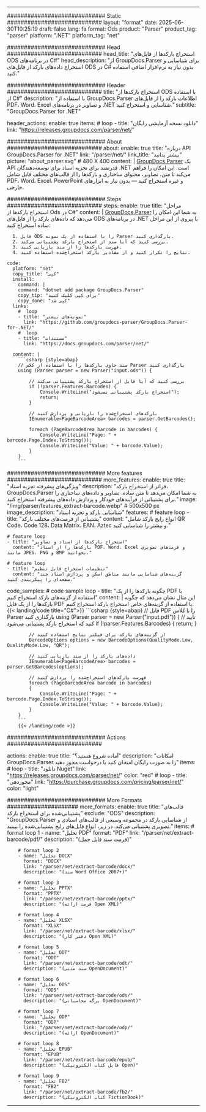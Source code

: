


---
############################# Static ############################
layout: "format"
date:  2025-06-30T10:25:19
draft: false
lang: fa
format: Ods
product: "Parser"
product_tag: "parser"
platform: ".NET"
platform_tag: "net"

############################# Head ############################
head_title: "استخراج بارکدها از فایل‌های ODS در برنامه‌های C#"
head_description: "از GroupDocs.Parser برای شناسایی و استخراج داده‌های بارکد از فایل‌های ODS در C# بدون نیاز به نرم‌افزار اضافی استفاده کنید."

############################# Header ############################
title: "استخراج بارکدها از ODS با استفاده از C#" 
description: "با استفاده از GroupDocs.Parser اطلاعات بارکد را از فایل‌های PDF، Word، Excel و تصاویر در برنامه‌های .NET شناسایی و استخراج کنید."
subtitle: "GroupDocs.Parser for .NET" 

header_actions:
  enable: true
  items:
    #  loop
    - title: "دانلود نسخه آزمایشی رایگان"
      link: "https://releases.groupdocs.com/parser/net/"
      
############################# About ############################
about:
    enable: true
    title: "درباره API GroupDocs.Parser for .NET"
    link: "/parser/net/"
    link_title: "بیشتر بدانید"
    picture: "about_parser.svg" # 480 X 400
    content: |
       [GroupDocs.Parser](/parser/net/) یک API قدرتمند برای تجزیه اسناد برای توسعه‌دهندگان .NET است. این امکان را فراهم می‌کند تا متن، تصاویر، محتوای ساختاری و بارکدها را از قالب‌های مختلف فایل شامل PDF، Word، Excel، PowerPoint و غیره استخراج کنید — بدون نیاز به ابزارهای خارجی.

############################# Steps ############################
steps:
    enable: true
    title: "مراحل استخراج بارکدها از Ods در C#"
    content: |
      [GroupDocs.Parser](/parser/net/) به شما این امکان را می‌دهد که داده‌های بارکد را از فایل‌های ODS در برنامه‌های .NET با پیروی از این مراحل ساده استخراج کنید:
      
      1. فایل ODS را با استفاده از یک نمونه Parser بارگذاری کنید.
      2. بررسی کنید که آیا سند از استخراج بارکد پشتیبانی می‌کند.
      3. فهرست بارکدها را از سند بازیابی کنید.
      4. نتایج را تکرار کنید و از مقادیر بارکد استخراج‌شده استفاده کنید.
   
    code:
      platform: "net"
      copy_title: "کپی"
      install:
        command: |
        command: "dotnet add package GroupDocs.Parser"
        copy_tip: "برای کپی کلیک کنید"
        copy_done: "کپی شد"
      links:
        #  loop
        - title: "نمونه‌های بیشتر"
          link: "https://github.com/groupdocs-parser/GroupDocs.Parser-for-.NET/"
        #  loop
        - title: "مستندات"
          link: "https://docs.groupdocs.com/parser/net/"
          
      content: |
        ```csharp {style=abap}
        // سند حاوی بارکدها را با استفاده از کلاس Parser بارگذاری کنید
        using (Parser parser = new Parser("input.ods")) {

            // بررسی کنید که آیا فایل از استخراج بارکد پشتیبانی می‌کند
            if (!parser.Features.Barcodes) {
                Console.WriteLine("استخراج بارکد پشتیبانی نمی‌شود");
                return;
            }

            // بارکدهای استخراج‌شده را بازیابی و پردازش کنید
            IEnumerable<PageBarcodeArea> barcodes = parser.GetBarcodes();

            foreach (PageBarcodeArea barcode in barcodes) {
                Console.WriteLine("Page: " + barcode.Page.Index.ToString());
                Console.WriteLine("Value: " + barcode.Value);
            }
        }
        ```  

############################# More features ############################
more_features:
  enable: true
  title: "ویژگی‌های پیشرفته تجزیه اسناد"
  description: "فراتر از استخراج بارکد، GroupDocs.Parser به شما امکان می‌دهد تا متن ساده، تصاویر و داده‌های ساختاری را برای پشتیبانی از فرآیندهای خودکار و پردازش داده‌های پیشرفته استخراج کنید."
  image: "/img/parser/features_extract-barcode.webp" # 500x500 px
  image_description: "شناسایی بارکد و تجزیه اسناد"
  features:
    # feature loop
    - title: "پشتیبانی از فرمت‌های مختلف بارکد"
      content: "انواع رایج بارکد شامل QR Code، Code 128، Data Matrix، EAN، Aztec و بیشتر را شناسایی کنید."

    # feature loop
    - title: "استخراج بارکدها از اسناد و تصاویر"
      content: "بارکدها را از اسناد PDF، Word، Excel و فرمت‌های تصویری مانند JPEG، PNG و BMP بخوانید."

    # feature loop
    - title: "تنظیمات استخراج قابل تنظیم"
      content: "گزینه‌های شناسایی مانند مناطق اسکن و پردازش اسناد چند صفحه‌ای را پیکربندی کنید."
      
  code_samples:
    # code sample loop
    - title: "چگونه بارکدها را از یک PDF با استفاده از گزینه‌های بارکد استخراج کنیم"
      content: |
        این مثال نشان می‌دهد که چگونه بارکدها را از یک فایل PDF با استفاده از گزینه‌های خاص استخراج بارکد استخراج کنیم.
        {{< landing/code title="C#">}}
        ```csharp {style=abap}
        //  فایل PDF را با کلاس Parser بارگذاری کنید
        using (Parser parser = new Parser("input.pdf"))
        {
            // تأیید کنید که استخراج بارکد پشتیبانی می‌شود
            if (!parser.Features.Barcodes)
            {
                return;
            }

            // از گزینه‌های بارکد برای فیلتر نتایج استفاده کنید
            BarcodeOptions options = new BarcodeOptions(QualityMode.Low, QualityMode.Low, "QR");

            // داده‌های بارکد را از سند بازیابی کنید
            IEnumerable<PageBarcodeArea> barcodes = parser.GetBarcodes(options);

            // فهرست بارکدهای استخراج‌شده را پردازش کنید
            foreach (PageBarcodeArea barcode in barcodes)
            {
                Console.WriteLine("Page: " + barcode.Page.Index.ToString());
                Console.WriteLine("Value: " + barcode.Value);
            }
        }
        ```
        {{< /landing/code >}}


############################# Actions ############################

actions:
  enable: true
  title: "آماده شروع هستید؟"
  description: "امکانات GroupDocs.Parser را به صورت رایگان امتحان کنید یا درخواست مجوز دهید"
  items:
    #  loop
    - title: "دانلود Nuget"
      link: "https://releases.groupdocs.com/parser/net/"
      color: "red"
        #  loop
    - title: "مجوزدهی"
      link: "https://purchase.groupdocs.com/pricing/parser/net/"
      color: "light"


############################# More Formats #####################
more_formats:
    enable: true
    title: "قالب‌های پشتیبانی‌شده برای استخراج بارکد"
    exclude: "ODS"
    description: "GroupDocs.Parser از شناسایی بارکد در مجموعه وسیعی از قالب‌های اسنادی و تصویری پشتیبانی می‌کند. در زیر، انواع فایل‌های رایج پشتیبانی‌شده را ببینید."
    items: 
        # format loop 1
        - name: "تحلیل PDF"
          format: "PDF"
          link: "/parser/net/extract-barcode/pdf/"
          description: "(فرمت سند قابل حمل)"
          
        # format loop 2
        - name: "تحلیل DOCX"
          format: "DOCX"
          link: "/parser/net/extract-barcode/docx/"
          description: "(سند Word Office 2007+)"
          
        # format loop 3
        - name: "تحلیل PPTX"
          format: "PPTX"
          link: "/parser/net/extract-barcode/pptx/"
          description: "(فرمت ارائه Open XML)"
          
        # format loop 4
        - name: "تحلیل XLSX"
          format: "XLSX"
          link: "/parser/net/extract-barcode/xlsx/"
          description: "(دفتر کار Open XML)"
          
        # format loop 5
        - name: "تحلیل ODT"
          format: "ODT"
          link: "/parser/net/extract-barcode/odt/"
          description: "(سند متنی OpenDocument)"
          
        # format loop 6
        - name: "تحلیل ODS"
          format: "ODS"
          link: "/parser/net/extract-barcode/ods/"
          description: "(برگه محاسباتی OpenDocument)"
          
        # format loop 7
        - name: "تحلیل ODP"
          format: "ODP"
          link: "/parser/net/extract-barcode/odp/"
          description: "(ارائه OpenDocument)"
          
        # format loop 8
        - name: "تحلیل EPUB"
          format: "EPUB"
          link: "/parser/net/extract-barcode/epub/"
          description: "(فایل کتاب الکترونیکی Open)"
          
        # format loop 9
        - name: "تحلیل FB2"
          format: "FB2"
          link: "/parser/net/extract-barcode/fb2/"
          description: "(کتاب الکترونیکی FictionBook)"
         
          

---